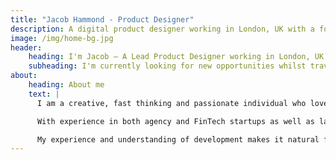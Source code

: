 ```yaml
---
title: "Jacob Hammond - Product Designer"
description: A digital product designer working in London, UK with a focus on native mobile and responsive web experiences.
image: /img/home-bg.jpg
header:
    heading: I'm Jacob — A Lead Product Designer working in London, UK. I focus on native mobile and responsive web experiences.
    subheading: I'm currently looking for new opportunities whilst travelling around Australia, NZ and Asia.
about:
    heading: About me
    text: |
      I am a creative, fast thinking and passionate individual who loves designing human centred services, products and experiences. My skills span service design, user research and testing, interaction design, visual design, design systems, proposition development and design leadership.

      With experience in both agency and FinTech startups as well as large media, telecoms and financial services companies, I apply my skills and experience to solving problems for people and businesses.

      My experience and understanding of development makes it natural for me to communicate and work closely with engineers and product teams and I'm most comfortable working with cross-functional agile teams.
---
```

